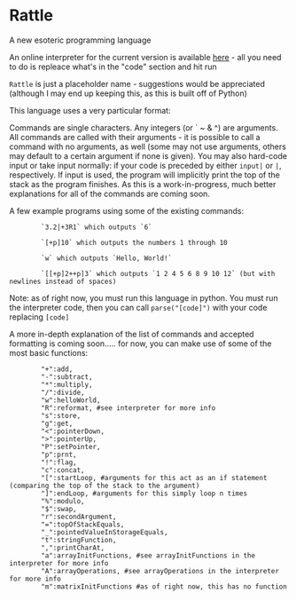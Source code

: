 # Rattle
A new esoteric programming language

An online interpreter for the current version is available [here](https://tio.run/##7Tz9k9u2sb/rr4Cpl1i80/e5/lBysV3Hfs8znTgTp68/XM8NRUESaoqkCdLnc13/6@kuPkgABKm7JG2n897N@HwCFovF7mJ3sVgovy73WXr285BMTiYkzjYs3a1IVW4nD7FlEATB4FlBo5JuSJaSH/cVeVrtyOKMzB@u7j1cnT0gy/lyPhg8iSrAVKzIt1HKaDJ48p4WnGXpisyni@lcIIIf/K/MyCZbDQj8iF@H6C0lEdlWaVzCCAL9gCw7RCWLoyS5JrzMCoBISVQU0TVhKTnQQ1ZcQ9OGHLL3lJR7SvKMpSUtcDh@TOmHkryPkoo2k9CEU8AGqznQtOSPSVZAx/Wakr9WvCRpVlq9X08m5GrP4j2JcfK4JBF3cZCRwMxKUnFF426bRLvHoVoy/n5XsfgtyYtsV0QHbiydU0qe/ffr52QLlGzZx4/r6uNH0XNFGCd7miQZucqKZCMaP92Z8NNv@MXu6y8@X8zzd5e7Cf/m8nO@JPGexm85rh1Rsi0wKa9KxJEX7EDJvixzvprNQMJ0lyXbKawgfks/xPso3dFpnB1m7yrKkf989rsH9xcPZoxPyj38SqvDmhaTaCIwSTou5u8uL/LLOQiSwqx7pPU2M9xfPjhbztghTwQXAXlZgP5MDlG8Z6maBLhe3hbt8mw@4wLvBEZPFMvJCERLV@RTjhz57tWPoG6IXHWPyZrGEcoPFUdybkdBtnlUcFD8qz0FlYtA72A0Kgk95OV1KMU40Kq9oVs5YIS0hoaUd0m2jhKBwfysFZ6bjQXNYbeZLVlVAkFPy@fpxmwus/zV9jUyw2zFrRLtqNmk9oXZlGRZ/iyr6uah0Q4oC2v@uCoKkNGz7HCA/fYy3dAPLi6HtFiCchfsD4yXPrhnWX7tLoJunuJmt5ppnKXQvDMbYbu9gO1mLbiABf@@2m7tRSvIZSMXz8rIOZlLltS8sJsU2@pGbXX0ZyUA@HwxvyQnZDGX7Y24alDNEoS9rAerhRuNetnQ9F2mNodaDDS9iMAgmW1Lq9FgRoOy@WUoF3T/WChraUpGTyt5sMnSu7AroTMBe1oUWcGF8UqzKwe1@HX37l3xv9hUn3AHfKXVflH/tZyKH/3xu6/IRYlbLtpscFGVNLR7Ck5AmuOooIpXwlkAJ@NG98kVK/ew2T6QbIvsl06AXwpzjns/r/hejhS2ZAwchn0rXNz6mowlvVuwP4wLg7BlBQgJDE4BLoAW48a2lmD6wV/ti6za7WXzKJySl1scBzQCSESCT8GYiPVc7WES8IvIXjCba7pFv8akmbaJmpJXiOKKcToG3krcDVvZ1keZ8IzKTEVE2m01NUKLrgMFNw0mjSUJEKDMDU4MtAFEek1KhsSN2JSShRgiYIsKkFyxmIZk8g3hOY0Z7uAI6Ztjk8TEgeMoN4aCRCslkaGGLBbqU5mVURLaOiJ1ldEY@s8xDqFTniesHAVfBeFAeXCg5VwBweZyNI1tR8BpzQJlfuteBYFdGvGnIMQten5OgsAAb21WJVYDoP4TY4Geke3ZLNj6g1qZC764dEn3Eit2@KiZOLR6C1pWhXQ7NrX2zm8MRk1ZWVyvhhiITYRX44ZzhDAIdRlVl@@zKoGNQ01agy@FIHhZmHT1Mbn5oDnwZdAshH6g8SiIAC4gp8S3VAuZMAd8FF4EUXDZ1gPJjA8xzcuGojziXPlz0VY750blFqvVpeq1mDRoeI1bQKhMKeQFEg99UpaoDIbpkeAaHC7VOBfz9jzqj1Oy8K6pGWsTra079ECYo9wfeiJB9FgOC1vgyhn4hqipQnueoauaYyKha@bqgeN6ktDZ1kM0PLpT@omp0YuGRfWixmnAFRnyqygXn8F5gH1LIKzkJIl0yCNGW9IbCpZVqVrcSOFq1jR0@TvUitO09I23/wBPlkCo6AlBviYJTUc1QwyFaGPnFx4MhtL58J86CmGwUxwjhD@nwFA8xwArwf1IYzFW/wMbbYdIy9gyxIZtMahvG6qBjpsdndqiDpoRdJ5xztYJhSgItTaYL5Zn9353/8HDR59/evLlm8fBkHyJqlRQLmKFCDxUFEuPiD6KcPC4xp5OKapEBpAQI9QhhuTBG3GsfCyCDN0lWSF3PAT/dtQmg7lINMFRoG5CNjKkoMCjygiFujWlCYyCw8Roe8EuEcpcY8tWqkmnUZ6DZMQY286r@bGjzz0pPBeTxSUaShx0ag8ykJnQbc8lPcuo5scJCiC0QNxfKGpTh9Uqb3V28QT87cgeJY1xhBUmRCKEjhvjW8cNb4S7gn6D7RIafk9hWQkoE4KNA8MrNTF4HTfbHPcF6fWcj28252PvnMujky7bs@qpcZY7TiBhWcKGFNyw2ySLShwUmg7ZtoSWITTncQOWyD7G@MA/t@GRDKUdF0olLsO2STWQ/ORH4oYO7rAn/mFqztAzoRHqCBathjIzwcVweTrRx15bxJ44x2MxJFJ7E7uyUnjRjkh65QfbQPhE1vJfjucGPHB@uM6pEr@jS9qefstiNBd/s3AHp8EKDgJju3ESrHi1LtFxOD0nwepQJSXLk2unZxasNuw921Cn/SpYiQTZnzA/5vT9EKwKPF4dMLYYItPn4geiB0znFNQ4P23YTp7BcKVktDiHpY/J8hxkylJgwNm52AJw8BHJtTVNsishqg0tI5aApNfg8MD6YXADIyRCbhPEYeF4YnXo3AUr8H1O49fBSmnct9lV6nR@U3f@MXe6voc5aPm97HX6chhWpO5Md4IVejanNQ5WcZbGkQt9gWuIivIPWeZOfRmswC95Or4AsWabKsmc9v8CXBChOa0FrkClO4TjdfrPg1WzhZ@/q8DAORB/0ezZ/C8e@1@mr6Xd8AKXuCAU8gulyU7/GJkGyJ5BqPPUpSUC/cZMzcuUlS/qgNaGeapgXuW0iCTAUCaxs7oFM8iYgt6KZDSQE4szcmZv3@AAjMTeD33zvUb@JTQuXxTZQeSRHIC1Fu2P2fdNZsgB@r1a9tN08wMEVH4gpoBeAq93rd53wepdxcrvZYLVf@zFn78bwac45Zk2RXwIIUAJRnDu0yb2NAiVybSAL/DDZShAjGhDGYFR42i3BzRWGps6RrQNwVjeILDakIsTIuZnqvVET9wcQoTNQEgYwJmwAVyfGMhHWmQiDm3ghUmpR0iLQaItZnE2NGYHCGtGRVZBwL4J@/BoI6UQpdkUQ9o6NgeKCwZnIAjmQSMIjeI9hvaW8xOB6QHsG3jAheFrkFGnGGwHFjg067zJwnSXB/QYImAAAIyxVLxAE3vQ0hqEcrjBoDNrkAxJPMMawQtqQBAoh/O5HWg6qXOYSQG6B3AnD6RjITOnQQZHMy2C86CDe8IOeVbA8Snb1Z1rhRna2tjHi3kY3oKa2WJ@cjJany4makFA30mrbaA4pLbAce6o6KiTM06eh3h40JHsuQDUq9EEfp8uwktDenJpv6n8WtyqU0HdlIod6JELaXjZddap19LEKNIIDUXDWF7ryWT1@6hgkT6ASoZjDA@wO/aepuQNZtyiYuccpYP/ae4HA2Pf6CNAPf7x8fF3HATISgzTW@d3OWhM/tQ1at4esvfQCTy3vIEX@8lIqkbo4SsEl4qh6p6gTp5L6witnCzEdXCWo1E0@iRbRHgrwNToFqBf4ZR2hoa4zs8dZhlqZOVbDCthg6B4msXpIFmtUH8UhAp7YixGd@JqRV/vehvoGtc/Z9mT48ueiGW3JCujfbV0@UESN9M6rFplTtokH29wluaa50r1x6Qe4oCrxKqCz/DapX9AZN9A/jouzc4VvQ6XjprdmZMS9vF3pvhrOUZ1yNKahYAn5zVjVTe7HW/NUTdlb8@Y35TDJ7@Uwyc34PCJqcEGl8VZT7FYXdapCA0JHRs3JyzlJY02RJcfqIytlfoaCnSWRPBPya@o7B6n9r3e@v1YBIGpLw3nafJHCXdaTkOnbaD30nL9HtfrpnhseJ0oNkL5IccqDe96VBWQuPvVLOpjzY0RObr5K1jjxFANn45FJS6fGrWrMwMmk7BCilslUlXu44EPTiiFSEXyrrxsZ7wAHRoRLP7RI/feUvVZ7rGdsnYLLJzY2s6Y2enUGxDRSYifGB9B3nOtKQ1M4vTLYwMQN5MIQv52Mpl3iGRyU5E8emREc//ESdq8bRJdXnvgFAM6m9ZkVTOPyniG3UJtS7hILXskgljetjyuVfEJu2tst1n@RSVgTWo37FcVf12BLSgJY9ou47oTGYTZRZNBFZdFLtDHUlrXkcibxoG6VL1D0NXi3ZxkGdbzsRhcprp@VIx5/uoFGcmCIPCrWZpci3GyUtUsgRRlOmFfTV1HFHG0RqJep0yqmSuVLTSFf7zlQbReevXixp6l9xB@Klos0cjyBhmeqDSutXmwUdKKpWlkQmwFFRwuqlQWf9zlGLpgaF4PYEpecqVZanhRkALFDKy7ITE40tdkWHI0JW9CWbHEcAaYmqXvaYE3@GzblN3eoj7Rw8a@WsRbYDZvIq1ywa5xel59i@uBC4fDoXdbgkLhPXZzdyEj6XWB1bBYkMeVnKqaP9btjpkYsP2BmsbQHdsQD/lblpMqLVkiA80k43jLoaa2YFVRQ19tAmb08PbxMvC44qPlCl1AtTOx7ZN1j@UpG1JX8G0W/EfzQG@seruIqhmyjri0jbystlvDp4AVxSxUJMww1sRjtUS5hwU6xSvCdqh7HtNyUCwm6rQbojxcFBGKbmH@sBDwWBVx/@7zbtiOgmJPGcFR62o6ywBseEmCpkqpp@rGHaI3/W0GO8VQduHAT4FZ6eRH1mhVL5wotezpb8oQfgrGRKfqbS@zMDP2wed/B3GfDeJaZQIWeU/@HeQ9McjTlQRuRvOXmPtCu0xzqzc7dkMbT1dX8JiJ2oWvSPama8Yt5oVxba@ty52EqZipLkw051Eu0aJzWKeWC2pUUAyNNI2FcpqDyfI53G6vcdSEn9Zi7QeVF1Thb6NXt56YTBYGf/xvHuroxWB1N6QWnCsXx/Q1lq9/RWMS/DkNQveA5aQtRRHBrXI/cojuaraLQnUWCj/FzTD6C3IW3i7z6Dk4ddx1AfJl72VJ97jFvHfz9g2c3/wyDuB1WO67x8JyDcn/Wt7Y1JVPTDfGQXxjvMRzM2/HcVgnp9schY/4/W4J0kP@GuuHO3Jtx5OVflYrtD6RtGesM4HH06j9M7VPq3aNjXdTSZCmANafSLGfZJkvldS9Q6NCYmK3eOdW@1nsYIhO52MVYKYZqdMYxy6v@/bonBzJ8nuuUXqKjIxFHU3JkH4yPUrmvZHwwNVbWZ73zSong0A8Hw51MkYAGVXS6FtXcChg@azAd0v41mfN0tkePMFIVCu9xXe2V2SbykdgICVOwzFWsGQHLMbmZESnuylZLO/DyJLoZkAPYHFEeQSnjT3blvoBZVNuZeqGKW8rU4aFLlpZoPEX5tsEFs8lwa/Jsx3Jq8X7VjBtRAiGaG3wrvDWuBZv1aSZjCTRQl8DqTq0ragqoqISPqHpDg6Chub7bk4Ax1/kezXePMpW3F5nZZkdPLfxJFr6xkQJoE2jEhUvS0XnRhM0UQalLm3SF2cyTwWkLaY2yNzpn0/J84TLUdLXm3NrcwUf73LtZJrpxYs4TR8dS7RIpzgsAzUTBFSrw0LfzWYlryHG@NpEPEAYk5vpke@1642q4W0DXJ9bpRicN6Mw/VOjnFomzusnSlZVsTneghYRZecDqoHn6c9T3Gs1PrvsWlNkhzOidMvK0RjktLZTh/mTr289ftLZXpZztEz@RT2rg6lN/dKgZ3hgu30pX5gspQc1l2L4SO9SpOdmZbwnbs4Hu5y3wR3XYA272@mlGovOQjYzhi1gXGXT3UbWonjeAvFfoh1bqhvMyO1hXBe5rJz38XH@/3y0@Oi91PK/FqoR25bm/wQvO5bcz1P9pM2p@1a1IFUKoRbDp94Dw1hg7UcTcKv7o@s4Qa@DwRE@k1Tx1@nkZPbFmPzww/MXws3QqEjwK1E2FBkXYRXyIfowO@AzS/UHASJk5W@cJdUhnRXZ1ZhEgBBs5gxOwzhNdWh9X0WHu2p5nO5QZ6jIlswYdL4U0g9dXE/QcS3XxmG8FMR2X0f3Ja6nrN65svQeie7gz9Hvp3CY6M9wOIczq4D/NqeJjolvcRRyPal@QHeLahT74Oq7JrXeHpisFrWY4s2UOous5RdXoCkRAQW2NW94fZeHItYTlw3gI0D5AVjeTOCTRgbbFe83IlIXRDbXZQa2pUL32EC3AbH4cAnNwGvsLcNLSmitsaWU6XI3xDqWiKSJ6zmmwEj7pOIO09c2nuD8Bt@D8mu@OObY40szK7sIxqrCVi@/rkt2TUfnpaRv4zerUq9Y1ZvbjjISA1wlT4KA@Gqlj6WWe6nCnLZDWQ9RLrRR9NV/bJTw2ku6369A/BXtHSOt0oDQPH/b73466lvU96/YGzUCRc1SPMkJ39Snjb0lSsaX1tzBwML7lRdBMP0rqKgJHYZdwm/iE4c5@KpnKL7NQnwvmUh6PB44VT7NO6cbZSXamUxVylAeSUQYOxuZYw/7F1b9uJmJztKfVvlPOGhbfeMlWNubdV3zdlLYcT@@XNx7cO/h2f17D1q@p6nIfSm@y8VOf9kVtmYlcn3iB3E45bXkAr2FSibUlbUiyBKOAb@EJxUF5Fj0or6ujuM3DlyqYlOjQg3b1dsvzD@Irx6T6QiWyttzAeHTHfX9a6A50QGdk9yLpUW6zJrLKuNsa7sLVVPrRhoNX3Y6KytewyEqczGC3lh8P6CRWxEJEhhzsFVhcJ1VxTMIN4UNDv7882me/yy@PM3o0H9erNCEDuQXqulGsFI//wM) - all you need to do is repleace what's in the "code" section and hit run

`Rattle` is just a placeholder name - suggestions would be appreciated (although I may end up keeping this, as this is built off of Python)

This language uses a very particular format:

Commands are single characters. Any integers (or \` ~ & ^) are arguments. All commands are called with their arguments - it is possible to call a command with no arguments, as well (some may not use arguments, others may default to a certain argument if none is given). You may also hard-code input or take input normally: if your code is preceded by either `input|` or `|`, respectively. If input is used, the program will implicitly print the top of the stack as the program finishes. As this is a work-in-progress, much better explanations for all of the commands are coming soon. 
            
A few example programs using some of the existing commands:

            `3.2|+3R1` which outputs `6`
            
            `[+p]10` which outputs the numbers 1 through 10
            
            `w` which outputs `Hello, World!`
            
            `[[+p]2++p]3` which outputs `1 2 4 5 6 8 9 10 12` (but with newlines instead of spaces)
            
            
Note: as of right now, you must run this language in python. You must run the interpreter code, then you can call `parse("[code]")` with your code replacing `[code]`

A more in-depth explanation of the list of commands and accepted formatting is coming soon..... for now, you can make use of some of the most basic functions:

            "+":add,
            "-":subtract,
            "*":multiply,
            "/":divide,
            "w":helloWorld,
            "R":reformat, #see interpreter for more info
            "s":store,
            "g":get,
            "<":pointerDown,
            ">":pointerUp,
            "P":setPointer,
            "p":prnt,
            "!":flag,
            "c":concat,
            "[":startLoop, #arguments for this act as an if statement (comparing the top of the stack to the argument)
            "]":endLoop, #arguments for this simply loop n times
            "%":modulo,
            "$":swap,
            "r":secondArgument,
            "=":topOfStackEquals,
            "_":pointedValueInStorageEquals,
            "t":stringFunction,
            ",":printCharAt,
            "a":arrayInitFunctions, #see arrayInitFunctions in the interpreter for more info
            "A":arrayOperations, #see arrayOperations in the interpreter for more info
            "m":matrixInitFunctions #as of right now, this has no function
